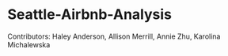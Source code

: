 # Seattle-Airbnb-Analysis
Contributors: Haley Anderson, Allison Merrill, Annie Zhu, Karolina Michalewska
